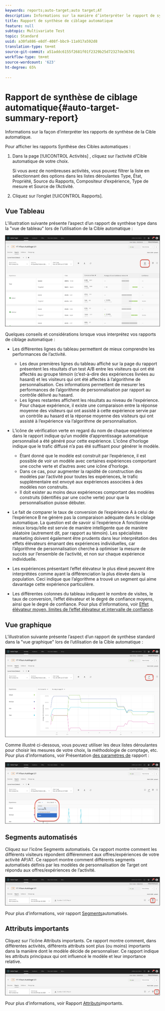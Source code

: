 ```yaml
---
keywords: reports;auto-target;auto target;AT
description: Informations sur la manière d’interpréter le rapport de synthèse de ciblage automatique.
title: Rapport de synthèse de ciblage automatique
feature: null
subtopic: Multivariate Test
topic: Standard
uuid: a30fa886-e8df-408f-bbc9-11a917a592d8
translation-type: tm+mt
source-git-commit: a51addc6155f2681f01f2329b25d72327de36701
workflow-type: tm+mt
source-wordcount: '623'
ht-degree: 65%

---
```



# Rapport de synthèse de ciblage automatique{#auto-target-summary-report}

Informations sur la façon d’interpréter les rapports de synthèse de la Cible automatique.

Pour afficher les rapports Synthèse des Cibles automatiques :

1. Dans la page [!UICONTROL Activités] , cliquez sur l’activité d’Cible automatique de votre choix.

   Si vous avez de nombreuses activités, vous pouvez filtrer la liste en sélectionnant des options dans les listes déroulantes Type, État, Propriété, Source du Rapports, Compositeur d’expérience, Type de mesure et Source de l’Activité.

1. Cliquez sur l’onglet [!UICONTROL Rapports].

## Vue Tableau

L’illustration suivante présente l’aspect d’un rapport de synthèse type dans la &quot;vue de tableau&quot; lors de l’utilisation de la Cible automatique :

![Rapport de vue de tableau à Cible automatique](/help/c-reports/assets/at-table-view.png)

Quelques conseils et considérations lorsque vous interprétez vos rapports de ciblage automatique :

* Les différentes lignes du tableau permettent de mieux comprendre les performances de l’activité.

   * Les deux premières lignes du tableau affiché sur la page du rapport présentent les résultats d’un test A/B entre les visiteurs qui ont été affectés au groupe témoin (c’est-à-dire des expériences livrées au hasard) et les visiteurs qui ont été affectés à l’algorithme de personnalisation. Ces informations permettent de mesurer les performances de l’algorithme de personnalisation par rapport au contrôle délivré au hasard.
   * Les lignes restantes affichent les résultats au niveau de l’expérience. Pour chaque expérience, il existe une comparaison entre la réponse moyenne des visiteurs qui ont assisté à cette expérience servie par un contrôle au hasard et la réponse moyenne des visiteurs qui ont assisté à l’expérience via l’algorithme de personnalisation.

* L’icône de vérification verte en regard du nom de chaque expérience dans le rapport indique qu’un modèle d’apprentissage automatique personnalisé a été généré pour cette expérience. L’icône d’horloge indique que le trafic diffusé n’a pas été suffisant pour générer le modèle.

   * Étant donné que le modèle est construit par l’expérience, il est possible de voir un modèle avec certaines expériences comportant une coche verte et d’autres avec une icône d’horloge.
   * Dans ce cas, pour augmenter la rapidité de construction des modèles par l’activité pour toutes les expériences, le trafic supplémentaire est envoyé aux expériences associées à des modèles non construits.
   * Il doit exister au moins deux expériences comportant des modèles construits (identifiés par une coche verte) pour que la personnalisation puisse débuter.

* Le fait de comparer le taux de conversion de l’expérience A à celui de l’expérience B ne génère pas la comparaison adéquate dans le ciblage automatique. La question est de savoir si l’expérience A fonctionne mieux lorsqu’elle est servie de manière intelligente que de manière aléatoire (autrement dit, par rapport au témoin). Les spécialistes marketing doivent également être prudents dans leur interprétation des effets élévateurs émanant des expériences individuelles, car l’algorithme de personnalisation cherche à optimiser la mesure de succès sur l’ensemble de l’activité, et non sur chaque expérience individuelle.
* Les expériences présentant l’effet élévateur le plus élevé peuvent être interprétées comme ayant la différenciation la plus élevée dans la population. Ceci indique que l’algorithme a trouvé un segment qui aime davantage cette expérience particulière.
* Les différentes colonnes du tableau indiquent le nombre de visites, le taux de conversion, l’effet élévateur et le degré de confiance moyens, ainsi que le degré de confiance. Pour plus d’informations, voir [Effet élévateur moyen, limites de l’effet élévateur et intervalle de confiance](/help/c-reports/c-report-settings/average-lift-bounds-and-confidence-interval.md).

## Vue graphique

L’illustration suivante présente l’aspect d’un rapport de synthèse standard dans la &quot;vue graphique&quot; lors de l’utilisation de la Cible automatique :

![Rapport de vue de graphique à Cible automatique](/help/c-reports/assets/at-graph-view.png)

Comme illustré ci-dessous, vous pouvez utiliser les deux listes déroulantes pour choisir les mesures de votre choix, la méthodologie de comptage, etc. Pour plus d’informations, voir Présentation [des paramètres de](/help/c-reports/c-report-settings/report-settings.md) rapport :

![Rapport de vue de graphique à Cible automatique](/help/c-reports/assets/at-graph-view-2.png)

## Segments automatisés

Cliquez sur l’icône Segments automatisés. Ce rapport montre comment les différents visiteurs répondent différemment aux offres/expériences de votre activité AP/AT. Ce rapport montre comment différents segments automatisés définis par les modèles de personnalisation de Target ont répondu aux offres/expériences de l’activité.

![Icône Segments automatisés](/help/c-reports/assets/icon-automated-sements.png)

Pour plus d’informations, voir rapport [Segments](/help/c-reports/c-personalization-insights-reports/automated-segments-report.md)automatisés.

## Attributs importants

Cliquez sur l’icône Attributs importants. Ce rapport montre comment, dans différentes activités, différents attributs sont plus (ou moins) importants dans la manière dont le modèle décide de personnaliser. Ce rapport indique les attributs principaux qui ont influencé le modèle et leur importance relative.

![Icône des attributs importants](/help/c-reports/assets/icon-important-attributes.png)

Pour plus d’informations, voir Rapport [Attributs](/help/c-reports/c-personalization-insights-reports/important-attributes-report.md)importants.
